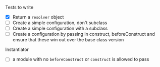 Tests to write
- [x] Return a `resolver` object
- [ ] Create a simple configuration, don't subclass
- [ ] Create a simple configuration with a subclass
- [ ] Create a configuration by passing in construct, beforeConstruct and ensure that these win out over the base class version

Instantiator
- [ ] a module with no `beforeConstruct` or `construct` is allowed to pass